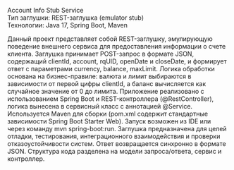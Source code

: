 Account Info Stub Service  
Тип заглушки: REST-заглушка (emulator stub)  
Технологии: Java 17, Spring Boot, Maven

Данный проект представляет собой REST-заглушку, эмулирующую поведение внешнего сервиса для предоставления информации о счете клиента. Заглушка принимает POST-запрос в формате JSON, содержащий clientId, account, rqUID, openDate и closeDate, и формирует ответ с параметрами currency, balance, maxLimit. Логика обработки основана на бизнес-правиле: валюта и лимит выбираются в зависимости от первой цифры clientId, а баланс вычисляется как случайное значение от 0 до лимита. Приложение реализовано с использованием Spring Boot и REST-контроллера (@RestController), логика вынесена в сервисный класс с аннотацией @Service. Используется Maven для сборки (pom.xml содержит стандартные зависимости Spring Boot Starter Web). Запуск возможен из IDE или через команду mvn spring-boot:run. Заглушка предназначена для целей отладки, тестирования, интеграционного взаимодействия и проверки отказоустойчивости систем. Ответ возвращается синхронно в формате JSON. Структура кода разделена на модели запроса/ответа, сервис и контроллер.
